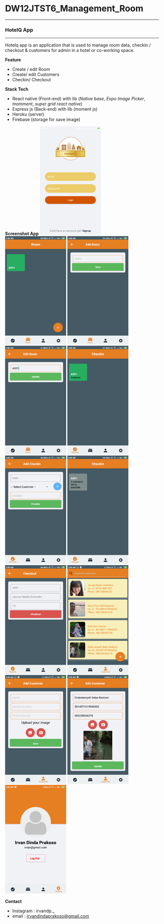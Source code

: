 # DW12JTST6_Management_Room

------------------------------------------------------------------------------
### HotelQ App 
------------------------------------------------------------------------------
Hotelq app is an application that is used to manage room data, checkin / checkout & customers for admin in a hotel or co-working space.

**Feature**
* Create / edit Room 
* Create/ edit Customers
* Checkin/ Checkout

**Stack Tech**
* React native (Front-end) with lib (*Native base*, *Expo Image Picker*, *momment*, *super grid react native*)
* Express js (Back-end) with lib (moment js)
* Heroku (server)
* Firebase (storage for save image)

**Screenshot App**
<img src="https://github.com/DumbWaysStudent/DW12JTST6_Management_Room/blob/master/assets/HotelQ%20Interface/Screenshot_2019-11-07-08-07-55-369_com.irvan.hotelq.png" width="200"/> <img src="https://github.com/DumbWaysStudent/DW12JTST6_Management_Room/blob/master/assets/HotelQ%20Interface/Screenshot_2019-11-07-08-08-18-628_com.irvan.hotelq.png" width="200"/> <img src="https://github.com/DumbWaysStudent/DW12JTST6_Management_Room/blob/master/assets/HotelQ%20Interface/Screenshot_2019-11-07-08-08-24-445_com.irvan.hotelq.png" width="200"/> <img src="https://github.com/DumbWaysStudent/DW12JTST6_Management_Room/blob/master/assets/HotelQ%20Interface/Screenshot_2019-11-07-08-08-33-418_com.irvan.hotelq.png" width="200"/> <img src="https://github.com/DumbWaysStudent/DW12JTST6_Management_Room/blob/master/assets/HotelQ%20Interface/Screenshot_2019-11-07-08-08-46-867_com.irvan.hotelq.png" width="200"/> <img src="https://github.com/DumbWaysStudent/DW12JTST6_Management_Room/blob/master/assets/HotelQ%20Interface/Screenshot_2019-11-07-08-08-53-092_com.irvan.hotelq.png" width="200"/> <img src="https://github.com/DumbWaysStudent/DW12JTST6_Management_Room/blob/master/assets/HotelQ%20Interface/Screenshot_2019-11-07-08-09-11-013_com.irvan.hotelq.png" width="200"/> <img src="https://github.com/DumbWaysStudent/DW12JTST6_Management_Room/blob/master/assets/HotelQ%20Interface/Screenshot_2019-11-07-08-09-14-767_com.irvan.hotelq.png" width="200"/> <img src="https://github.com/DumbWaysStudent/DW12JTST6_Management_Room/blob/master/assets/HotelQ%20Interface/Screenshot_2019-11-07-08-50-05-365_com.irvan.hotelq.png" width="200"/> <img src="https://github.com/DumbWaysStudent/DW12JTST6_Management_Room/blob/master/assets/HotelQ%20Interface/Screenshot_2019-11-07-08-50-10-230_com.irvan.hotelq.png" width="200"/> <img src="https://github.com/DumbWaysStudent/DW12JTST6_Management_Room/blob/master/assets/HotelQ%20Interface/Screenshot_2019-11-07-08-58-34-249_com.irvan.hotelq.png" width="200"/> <img src="https://github.com/DumbWaysStudent/DW12JTST6_Management_Room/blob/master/assets/HotelQ%20Interface/Screenshot_2019-11-07-08-58-40-706_com.irvan.hotelq.png" width="200"/>



**Contact**
* Instagram : irvandp._
* email : irvandindaprakoso@gmail.com
